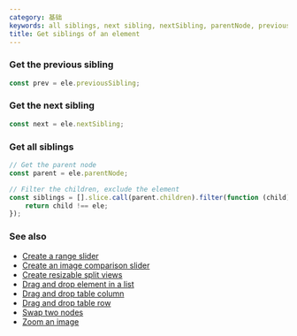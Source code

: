 ```yaml
---
category: 基础
keywords: all siblings, next sibling, nextSibling, parentNode, previous sibling, previousSibling
title: Get siblings of an element
---
```


### Get the previous sibling

```js
const prev = ele.previousSibling;
```

### Get the next sibling

```js
const next = ele.nextSibling;
```

### Get all siblings

```js
// Get the parent node
const parent = ele.parentNode;

// Filter the children, exclude the element
const siblings = [].slice.call(parent.children).filter(function (child) {
    return child !== ele;
});
```

### See also

-   [Create a range slider](/create-a-range-slider)
-   [Create an image comparison slider](/create-an-image-comparison-slider)
-   [Create resizable split views](/create-resizable-split-views)
-   [Drag and drop element in a list](/drag-and-drop-element-in-a-list)
-   [Drag and drop table column](/drag-and-drop-table-column)
-   [Drag and drop table row](/drag-and-drop-table-row)
-   [Swap two nodes](/swap-two-nodes)
-   [Zoom an image](/zoom-an-image)
